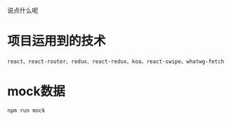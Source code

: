 说点什么呢  
# 项目运用到的技术
```
react、react-router、redux、react-redux、koa、react-swipe、whatwg-fetch
```

# mock数据
```
npm run mock
```
